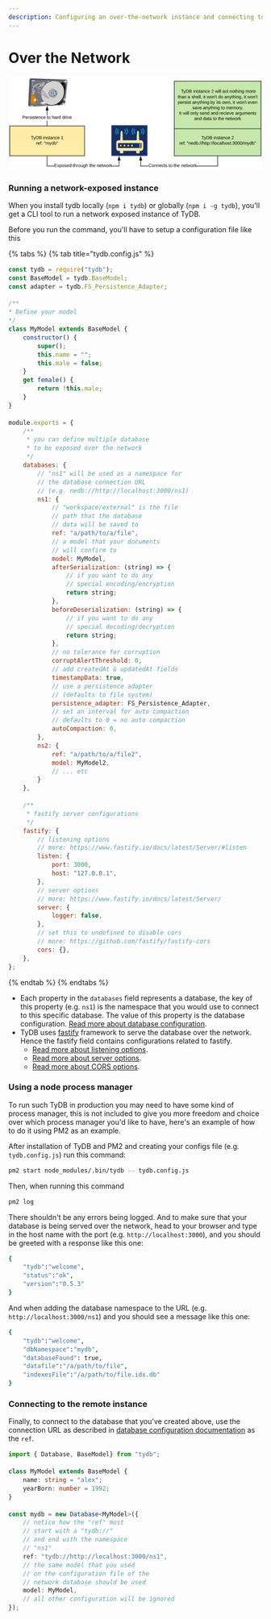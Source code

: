 ```yaml
---
description: Configuring an over-the-network instance and connecting to it
---
```


# Over the Network

![How over-the-network connections work](.gitbook/assets/screenshot_2.png)

### Running a network-exposed instance

When you install tydb locally \(`npm i tydb`\) or globally \(`npm i -g tydb`\), you'll get a CLI tool to run a network exposed instance of TyDB.

Before you run the command, you'll have to setup a configuration file like this

{% tabs %}
{% tab title="tydb.config.js" %}
```javascript
const tydb = require("tydb");
const BaseModel = tydb.BaseModel;
const adapter = tydb.FS_Persistence_Adapter;

/**
* Define your model
*/
class MyModel extends BaseModel {
	constructor() {
		super();
		this.name = "";
		this.male = false;
	}
	get female() {
		return !this.male;
	}
}

module.exports = {
	/**
	 * you can define multiple database
	 * to be exposed over the network
	 */
	databases: {
		// "ns1" will be used as a namespace for
		// the database connection URL
		// (e.g. nedb://http://localhost:3000/ns1)
		ns1: {
			// "workspace/external" is the file
			// path that the database
			// data will be saved to
			ref: "a/path/to/a/file",
			// a model that your documents
			// will confirm to
			model: MyModel,
			afterSerialization: (string) => {
				// if you want to do any
				// special encoding/encryption
				return string;
			},
			beforeDeserialization: (string) => {
				// if you want to do any
				// special decoding/decryption
				return string;
			},
			// no tolerance for corruption
			corruptAlertThreshold: 0,
			// add createdAt & updatedAt fields
			timestampData: true,
			// use a persistence adapter
			// (defaults to file system)
			persistence_adapter: FS_Persistence_Adapter,
			// set an interval for auto compaction
			// defaults to 0 = no auto compaction
			autoCompaction: 0,
		},
		ns2: {
			ref: "a/path/to/a/file2",
			model: MyModel2,
			// ... etc
		}
	},

	/**
	 * fastify server configurations
	 */
	fastify: {
		// listening options
		// more: https://www.fastify.io/docs/latest/Server/#listen
		listen: {
			port: 3000,
			host: "127.0.0.1",
		},
		// server options
		// more: https://www.fastify.io/docs/latest/Server/
		server: {
			logger: false,
		},
		// set this to undefined to disable cors
		// more: https://github.com/fastify/fastify-cors
		cors: {},
	},
};
```
{% endtab %}
{% endtabs %}

* Each property in the `databases` field represents a database, the key of this property \(e.g. `ns1`\) is the namespace that you would use to connect to this specific database. The value of this property is the database configuration. [Read more about database configuration](database-configurations.md).
* TyDB uses [fastify](https://www.fastify.io/) framework to serve the database over the network. Hence the fastify field contains configurations related to fastify.
  * [Read more about listening options](https://www.fastify.io/docs/latest/Server/#listen).
  * [Read more about server options](https://www.fastify.io/docs/latest/Server/).
  * [Read more about CORS options](https://github.com/fastify/fastify-cors#options).

### Using a node process manager

To run such TyDB in production you may need to have some kind of process manager, this is not included to give you more freedom and choice over which process manager you'd like to have, here's an example of how to do it using PM2 as an example.

After installation of TyDB and PM2 and creating your configs file \(e.g. `tydb.config.js`\) run this command:

```bash
pm2 start node_modules/.bin/tydb -- tydb.config.js
```

Then, when running this command

```bash
pm2 log
```

There shouldn't be any errors being logged. And to make sure that your database is being served over the network, head to your browser and type in the host name with the port \(e.g. `http://localhost:3000`\), and you should be greeted with a response like this one:

```bash
{
    "tydb":"welcome",
    "status":"ok",
    "version":"0.5.3"
}
```

And when adding the database namespace to the URL \(e.g. `http://localhost:3000/ns1`\) and you should see a message like this one:

```bash
{
    "tydb":"welcome",
    "dbNamespace":"mydb",
    "databaseFound": true,
    "datafile":"/a/path/to/file",
    "indexesFile":"/a/path/to/file.idx.db"
}
```

### Connecting to the remote instance

Finally, to connect to the database that you've created above, use the connection URL as described in [database configuration documentation](database-configurations.md#ref) as the `ref`.

```typescript
import { Database, BaseModel} from "tydb";

class MyModel extends BaseModel {
    name: string = "alex";
    yearBorn: number = 1992;
}

const mydb = new Database<MyModel>({
    // notice how the "ref" must
    // start with a "tydb://"
    // and end with the namespace
    // "ns1"
    ref: "tydb://http://localhost:3000/ns1",
    // the same model that you used
    // on the configuration file of the
    // network database should be used
    model: MyModel,
    // all other configuration will be ignored
});
```


